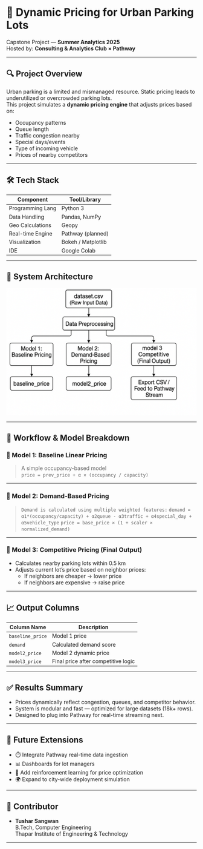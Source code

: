 # 🚗 Dynamic Pricing for Urban Parking Lots

Capstone Project — **Summer Analytics 2025**  
Hosted by: **Consulting & Analytics Club × Pathway**

---

## 🔍 Project Overview

Urban parking is a limited and mismanaged resource. Static pricing leads to underutilized or overcrowded parking lots.  
This project simulates a **dynamic pricing engine** that adjusts prices based on:

- Occupancy patterns
- Queue length
- Traffic congestion nearby
- Special days/events
- Type of incoming vehicle
- Prices of nearby competitors

---

## 🛠️ Tech Stack

| Component         | Tool/Library         |
|------------------|----------------------|
| Programming Lang | Python 3             |
| Data Handling    | Pandas, NumPy        |
| Geo Calculations | Geopy                |
| Real-time Engine | Pathway (planned)    |
| Visualization    | Bokeh / Matplotlib   |
| IDE              | Google Colab         |

---

## 🧱 System Architecture


![Architecture Diagram](./architecture_diagram.png)


---

## 🧠 Workflow & Model Breakdown

### 🔹 Model 1: Baseline Linear Pricing

> A simple occupancy-based model  
> `price = prev_price + α × (occupancy / capacity)`

---

### 🔹 Model 2: Demand-Based Pricing

>`Demand is calculated using multiple weighted features:`
>`demand = α1*(occupancy/capacity) + α2queue - α3traffic + α4special_day + α5vehicle_type`
>`price = base_price × (1 + scaler × normalized_demand)`
---

### 🔹 Model 3: Competitive Pricing (Final Output)

- Calculates nearby parking lots within 0.5 km
- Adjusts current lot’s price based on neighbor prices:
  - If neighbors are cheaper → lower price
  - If neighbors are expensive → raise price

---

## 📈 Output Columns

| Column Name     | Description                          |
|-----------------|--------------------------------------|
| `baseline_price`| Model 1 price                        |
| `demand`        | Calculated demand score              |
| `model2_price`  | Model 2 dynamic price                |
| `model3_price`  | Final price after competitive logic  |

---

## ✅ Results Summary

- Prices dynamically reflect congestion, queues, and competitor behavior.
- System is modular and fast — optimized for large datasets (18k+ rows).
- Designed to plug into Pathway for real-time streaming next.

---

## 📌 Future Extensions

- ⏱️ Integrate Pathway real-time data ingestion
- 📊 Dashboards for lot managers
- 🤖 Add reinforcement learning for price optimization
- 🌍 Expand to city-wide deployment simulation

---

## 🤝 Contributor

- **Tushar Sangwan**  
  B.Tech, Computer Engineering  
  Thapar Institute of Engineering & Technology

---
